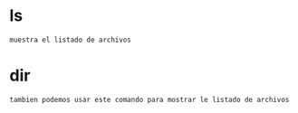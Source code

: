 #   ls 
    muestra el listado de archivos

#   dir
    tambien podemos usar este comando para mostrar le listado de archivos


